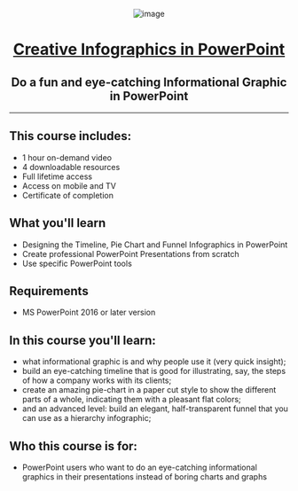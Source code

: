 <div align="center">
  
![image](https://user-images.githubusercontent.com/51442719/170888572-9031dccc-73bd-4f9b-8351-54a9df5f6638.png)

# [Creative Infographics in PowerPoint](https://www.udemy.com/course/creative-infographics-in-powerpoint/)
## Do a fun and eye-catching Informational Graphic in PowerPoint


</div>

---

## This course includes:
- 1 hour on-demand video
- 4 downloadable resources
- Full lifetime access
- Access on mobile and TV
- Certificate of completion

## What you'll learn
- Designing the Timeline, Pie Chart and Funnel Infographics in PowerPoint
- Create professional PowerPoint Presentations from scratch
- Use specific PowerPoint tools

## Requirements
- MS PowerPoint 2016 or later version

## In this course you'll learn:
- what informational graphic is and why people use it (very quick insight);
- build an eye-catching timeline that is good for illustrating, say, the steps of how a company works with its clients;
- create an amazing pie-chart in a paper cut style to show the different parts of a whole, indicating them with a pleasant flat colors;
- and an advanced level: build an elegant, half-transparent funnel that you can use as a hierarchy infographic;

## Who this course is for:
- PowerPoint users who want to do an eye-catching informational graphics in their presentations instead of boring charts and graphs
